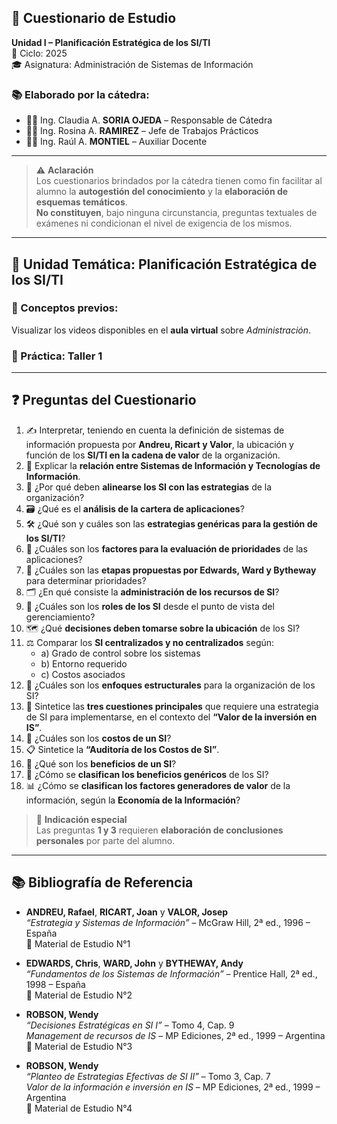 ## 📝 Cuestionario de Estudio  
**Unidad I – Planificación Estratégica de los SI/TI**  
📆 Ciclo: 2025  
🎓 Asignatura: Administración de Sistemas de Información  

### 📚 Elaborado por la cátedra:
- 👩‍🏫 Ing. Claudia A. **SORIA OJEDA** – Responsable de Cátedra  
- 👩‍💼 Ing. Rosina A. **RAMIREZ** – Jefe de Trabajos Prácticos  
- 👨‍💻 Ing. Raúl A. **MONTIEL** – Auxiliar Docente  

---

> ⚠️ **Aclaración**  
Los cuestionarios brindados por la cátedra tienen como fin facilitar al alumno la **autogestión del conocimiento** y la **elaboración de esquemas temáticos**.  
**No constituyen**, bajo ninguna circunstancia, preguntas textuales de exámenes ni condicionan el nivel de exigencia de los mismos.

---

## 📌 Unidad Temática: Planificación Estratégica de los SI/TI

### 🧠 Conceptos previos:
Visualizar los videos disponibles en el **aula virtual** sobre *Administración*.

### 🧪 Práctica: Taller 1

---

## ❓ Preguntas del Cuestionario

1. ✍️ Interpretar, teniendo en cuenta la definición de sistemas de información propuesta por **Andreu, Ricart y Valor**, la ubicación y función de los **SI/TI en la cadena de valor** de la organización.
2. 📡 Explicar la **relación entre Sistemas de Información y Tecnologías de Información**.
3. 🤝 ¿Por qué deben **alinearse los SI con las estrategias** de la organización?
4. 🗃️ ¿Qué es el **análisis de la cartera de aplicaciones**?
5. 🛠️ ¿Qué son y cuáles son las **estrategias genéricas para la gestión de los SI/TI**?
6. 🧮 ¿Cuáles son los **factores para la evaluación de prioridades** de las aplicaciones?
7. 🧭 ¿Cuáles son las **etapas propuestas por Edwards, Ward y Bytheway** para determinar prioridades?
8. 🗂️ ¿En qué consiste la **administración de los recursos de SI**?
9. 🎯 ¿Cuáles son los **roles de los SI** desde el punto de vista del gerenciamiento?
10. 🗺️ ¿Qué **decisiones deben tomarse sobre la ubicación** de los SI?
11. ⚖️ Comparar los **SI centralizados y no centralizados** según:
    - a) Grado de control sobre los sistemas  
    - b) Entorno requerido  
    - c) Costos asociados  
12. 🧱 ¿Cuáles son los **enfoques estructurales** para la organización de los SI?
13. 🧩 Sintetice las **tres cuestiones principales** que requiere una estrategia de SI para implementarse, en el contexto del **“Valor de la inversión en IS”**.
14. 💸 ¿Cuáles son los **costos de un SI**?
15. 📋 Sintetice la **“Auditoría de los Costos de SI”**.
16. 🎁 ¿Qué son los **beneficios de un SI**?
17. 🧾 ¿Cómo se **clasifican los beneficios genéricos** de los SI?
18. 📊 ¿Cómo se **clasifican los factores generadores de valor** de la información, según la **Economía de la Información**?

> 💬 **Indicación especial**  
Las preguntas **1 y 3** requieren **elaboración de conclusiones personales** por parte del alumno.

---

## 📚 Bibliografía de Referencia

- **ANDREU, Rafael**, **RICART, Joan** y **VALOR, Josep**  
  *“Estrategia y Sistemas de Información”* – McGraw Hill, 2ª ed., 1996 – España  
  📁 Material de Estudio N°1  

- **EDWARDS, Chris**, **WARD, John** y **BYTHEWAY, Andy**  
  *“Fundamentos de los Sistemas de Información”* – Prentice Hall, 2ª ed., 1998 – España  
  📁 Material de Estudio N°2  

- **ROBSON, Wendy**  
  *“Decisiones Estratégicas en SI I”* – Tomo 4, Cap. 9  
  *Management de recursos de IS* – MP Ediciones, 2ª ed., 1999 – Argentina  
  📁 Material de Estudio N°3  

- **ROBSON, Wendy**  
  *“Planteo de Estrategias Efectivas de SI II”* – Tomo 3, Cap. 7  
  *Valor de la información e inversión en IS* – MP Ediciones, 2ª ed., 1999 – Argentina  
  📁 Material de Estudio N°4

